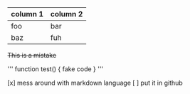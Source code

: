 |column 1 | column 2 |
|---------|----------|
|  foo    |   bar    |
|  baz    |   fuh    |



~~This is a mistake~~

'''
function test() {
  fake code
}
'''

[x] mess around with markdown language
[ ] put it in github



